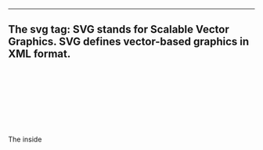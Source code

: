 -----
The svg tag:
SVG stands for Scalable Vector Graphics.
SVG defines vector-based graphics in XML format.
------
The <line> inside <svg> tag:
The x1 attribute defines the start of the line on the x-axis
The y1 attribute defines the start of the line on the y-axis
The x2 attribute defines the end of the line on the x-axis
The y2 attribute defines the end of the line on the y-axis
